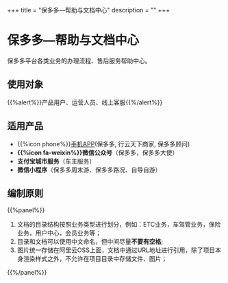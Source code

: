 +++
title = "保多多—帮助与文档中心"
description = ""
+++

# 保多多—帮助与文档中心


保多多平台各类业务的办理流程、售后服务帮助中心。

## 使用对象
{{%alert%}}产品用户、运营人员、线上客服{{%/alert%}}

## 适用产品

* {{%icon phone%}}[手机APP](http://a.app.qq.com/o/simple.jsp?pkgname=com.witgo.env&g_f=991653)(保多多, 行云天下商家, 保多多顾问)
* **{{%icon fa-weixin%}}微信公众号**（保多多，保多多大使）
* **支付宝城市服务**（车主服务）
* **微信小程序**（保多多周末游、保多多路况、自导自游）

## 编制原则
{{%panel%}}
1. 文档的目录结构按照业务类型进行划分，例如：ETC业务，车驾管业务，保险业务，用户中心，会员业务等；
2. 目录和文档可以使用中文命名，但中间尽量**不要有空格**;
3. 图片统一存储在阿里云OSS上面，文档中通过URL地址进行引用，除了项目本身渲染样式之外，不允许在项目目录中存储文件、图片；

{{%/panel%}}
